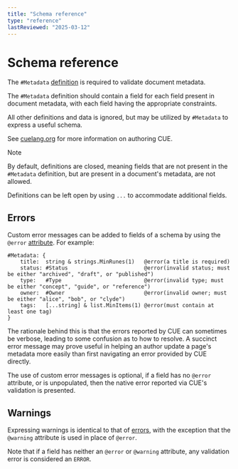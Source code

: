 ```yaml
---
title: "Schema reference"
type: "reference"
lastReviewed: "2025-03-12"
---
```

# Schema reference

The `#Metadata` [definition](https://cuelang.org/docs/reference/spec/#definitions-and-hidden-fields)
is required to validate document metadata.

The `#Metadata` definition should contain a field for each field present in
document metadata, with each field having the appropriate constraints.

All other definitions and data is ignored, but may be utilized by `#Metadata`
to express a useful schema.

See [cuelang.org](https://cuelang.org/) for more information on authoring CUE.

> [!NOTE]
> By default, definitions are closed, meaning fields that are not present in
> the `#Metadata` definition, but are present in a document's metadata, are not
> allowed.
>
> Definitions can be left open by using `...` to accommodate additional fields.

## Errors

Custom error messages can be added to fields of a schema by using the `@error`
[attribute](https://cuelang.org/docs/reference/spec/#attributes). For example:

```cue
#Metadata: {
	title:  string & strings.MinRunes(1)   @error(a title is required)
	status: #Status                        @error(invalid status; must be either "archived", "draft", or "published")
	type:   #Type                          @error(invalid type; must be either "concept", "guide", or "reference")
	owner:  #Owner                         @error(invalid owner; must be either "alice", "bob", or "clyde")
	tags:   [...string] & list.MinItems(1) @error(must contain at least one tag)
}
```

The rationale behind this is that the errors reported by CUE can sometimes be
verbose, leading to some confusion as to how to resolve. A succinct error
message may prove useful in helping an author update a page's metadata more
easily than first navigating an error provided by CUE directly.

The use of custom error messages is optional, if a field has no `@error`
attribute, or is unpopulated, then the native error reported via CUE's
validation is presented.

## Warnings

Expressing warnings is identical to that of [errors](#errors), with the
exception that the `@warning` attribute is used in place of `@error`.

Note that if a field has neither an `@error` or `@warning` attribute, any
validation error is considered an `ERROR`.
